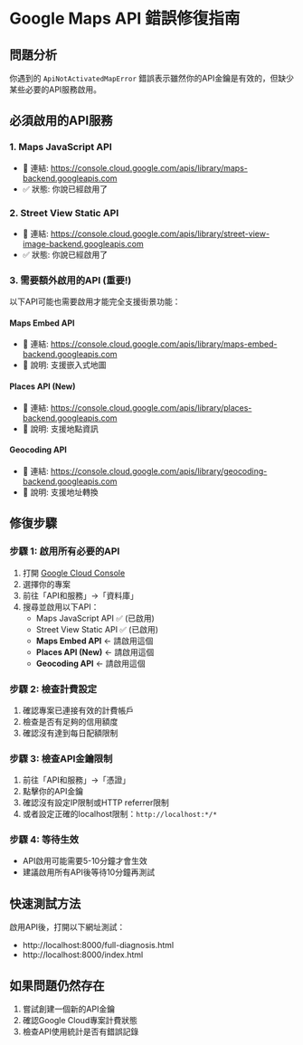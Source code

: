# Google Maps API 錯誤修復指南

## 問題分析
你遇到的 `ApiNotActivatedMapError` 錯誤表示雖然你的API金鑰是有效的，但缺少某些必要的API服務啟用。


## 必須啟用的API服務

### 1. Maps JavaScript API
- 🔗 連結: https://console.cloud.google.com/apis/library/maps-backend.googleapis.com
- ✅ 狀態: 你說已經啟用了

### 2. Street View Static API  
- 🔗 連結: https://console.cloud.google.com/apis/library/street-view-image-backend.googleapis.com
- ✅ 狀態: 你說已經啟用了

### 3. **需要額外啟用的API (重要!)**
以下API可能也需要啟用才能完全支援街景功能：

#### Maps Embed API
- 🔗 連結: https://console.cloud.google.com/apis/library/maps-embed-backend.googleapis.com
- 📝 說明: 支援嵌入式地圖

#### Places API (New)
- 🔗 連結: https://console.cloud.google.com/apis/library/places-backend.googleapis.com  
- 📝 說明: 支援地點資訊

#### Geocoding API
- 🔗 連結: https://console.cloud.google.com/apis/library/geocoding-backend.googleapis.com
- 📝 說明: 支援地址轉換

## 修復步驟

### 步驟 1: 啟用所有必要的API
1. 打開 [Google Cloud Console](https://console.cloud.google.com/)
2. 選擇你的專案
3. 前往「API和服務」→「資料庫」
4. 搜尋並啟用以下API：
   - Maps JavaScript API ✅ (已啟用)
   - Street View Static API ✅ (已啟用)
   - **Maps Embed API** ← 請啟用這個
   - **Places API (New)** ← 請啟用這個
   - **Geocoding API** ← 請啟用這個

### 步驟 2: 檢查計費設定
1. 確認專案已連接有效的計費帳戶
2. 檢查是否有足夠的信用額度
3. 確認沒有達到每日配額限制

### 步驟 3: 檢查API金鑰限制
1. 前往「API和服務」→「憑證」
2. 點擊你的API金鑰
3. 確認沒有設定IP限制或HTTP referrer限制
4. 或者設定正確的localhost限制：`http://localhost:*/*`

### 步驟 4: 等待生效
- API啟用可能需要5-10分鐘才會生效
- 建議啟用所有API後等待10分鐘再測試

## 快速測試方法
啟用API後，打開以下網址測試：
- http://localhost:8000/full-diagnosis.html
- http://localhost:8000/index.html

## 如果問題仍然存在
1. 嘗試創建一個新的API金鑰
2. 確認Google Cloud專案計費狀態
3. 檢查API使用統計是否有錯誤記錄
